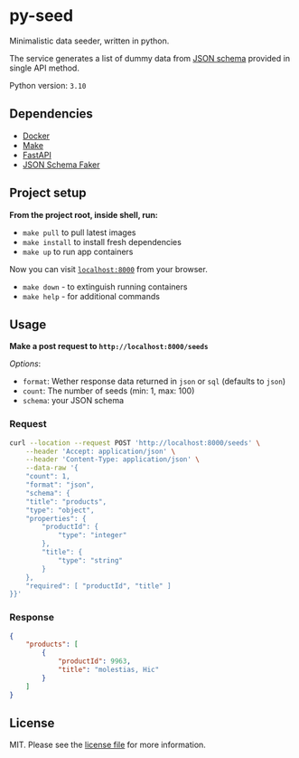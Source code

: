 # py-seed

Minimalistic data seeder, written in python.

The service generates a list of dummy data from [JSON schema](https://json-schema.org/) provided in single API method.

Python version: `3.10`

## Dependencies

- [Docker][link-docker]
- [Make][link-make]
- [FastAPI][link-fastapi]
- [JSON Schema Faker][link-faker]

## Project setup

**From the project root, inside shell, run:**

- `make pull` to pull latest images
- `make install` to install fresh dependencies
- `make up` to run app containers

Now you can visit [`localhost:8000`](http://localhost:8000) from your browser.

- `make down` - to extinguish running containers
- `make help` - for additional commands

## Usage

**Make a post request to `http://localhost:8000/seeds`**

_Options_:

- `format`: Wether response data returned in `json` or `sql` (defaults to `json`)
- `count`: The number of seeds (min: 1, max: 100)
- `schema`: your JSON schema

### Request

```bash
curl --location --request POST 'http://localhost:8000/seeds' \
    --header 'Accept: application/json' \
    --header 'Content-Type: application/json' \
    --data-raw '{
    "count": 1,
    "format": "json",
    "schema": {
    "title": "products",
    "type": "object",
    "properties": {
        "productId": {
            "type": "integer"
        },
        "title": {
            "type": "string"
        }
    },
    "required": [ "productId", "title" ]
}}'
```

### Response

```json
{
    "products": [
        {
            "productId": 9963,
            "title": "molestias, Hic"
        }
    ]
}
```

## License

MIT. Please see the [license file](LICENSE.md) for more information.

[link-docker]: https://www.docker.com/
[link-make]: https://www.gnu.org/software/make/manual/make.html
[link-faker]: https://github.com/json-schema-faker/json-schema-faker
[link-fastapi]: https://fastapi.tiangolo.com/
